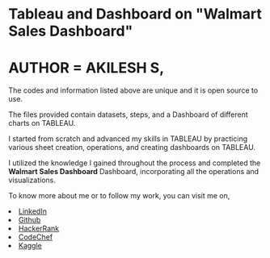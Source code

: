 # Tableau and Dashboard on "Walmart Sales Dashboard"

# AUTHOR = AKILESH S,

The codes and information listed above are unique and it is open source to use.

The files provided contain datasets, steps, and a Dashboard of different charts on TABLEAU.

I started from scratch and advanced my skills in TABLEAU by practicing various sheet creation, operations, and creating dashboards on TABLEAU.

I utilized the knowledge I gained throughout the process and completed the **Walmart Sales Dashboard** Dashboard, incorporating all the operations and visualizations.

To know more about me or to follow my work, you can visit me on,

<li><a href="http://www.linkedin.com/in/Akilesh--S">LinkedIn</a> 
<li><a href="https://github.com/AkileshSaravanan">Github</a> 
<li><a href="https://www.hackerrank.com/Akilesh_RMS">HackerRank</a> 
<li><a href="https://www.codechef.com/users/akilesh_lays">CodeChef</a> 
<li><a href="https://www.kaggle.com/akilesh23">Kaggle</a> 
